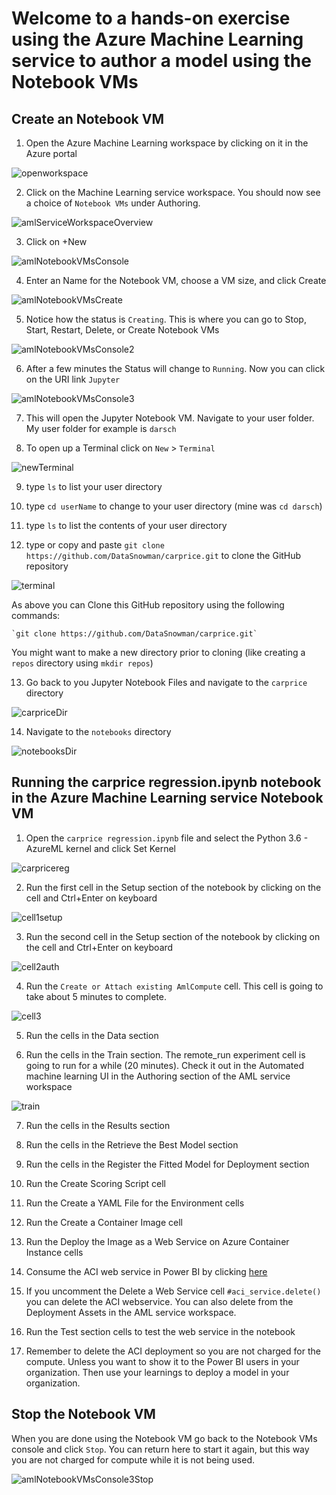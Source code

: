 # Welcome to a hands-on exercise using the **Azure Machine Learning service** to author a model using the **Notebook VMs**


## Create an Notebook VM

1. Open the Azure Machine Learning workspace by clicking on it in the Azure portal

![openworkspace](https://raw.githubusercontent.com/DataSnowman/carprice/master/images/openworkspace.png)

2. Click on the Machine Learning service workspace.  You should now see a choice of ``Notebook VMs`` under Authoring.

![amlServiceWorkspaceOverview](https://raw.githubusercontent.com/DataSnowman/carprice/master/images/amlServiceWorkspaceOverview.png)

3. Click on +New

![amlNotebookVMsConsole](https://raw.githubusercontent.com/DataSnowman/carprice/master/images/amlNotebookVMsConsole.png)

4. Enter an Name for the Notebook VM, choose a VM size, and click Create

![amlNotebookVMsCreate](https://raw.githubusercontent.com/DataSnowman/carprice/master/images/amlNotebookVMsCreate.png)

5. Notice how the status is `Creating`.  This is where you can go to Stop, Start, Restart, Delete, or Create Notebook VMs

![amlNotebookVMsConsole2](https://raw.githubusercontent.com/DataSnowman/carprice/master/images/amlNotebookVMsConsole2.png)

6. After a few minutes the Status will change to `Running`.  Now you can click on the URI link `Jupyter`

![amlNotebookVMsConsole3](https://raw.githubusercontent.com/DataSnowman/carprice/master/images/amlNotebookVMsConsole3.png)

7. This will open the Jupyter Notebook VM.  Navigate to your user folder.  My user folder for example is `darsch`

8. To open up a Terminal click on `New` > `Terminal`

![newTerminal](https://raw.githubusercontent.com/DataSnowman/carprice/master/images/newTerminal.png)

9. type `ls` to list your user directory

10. type `cd userName` to change to your user directory (mine was `cd darsch`)

11. type `ls` to list the contents of your user directory

12. type or copy and paste ``git clone https://github.com/DataSnowman/carprice.git`` to clone the GitHub repository

![terminal](https://raw.githubusercontent.com/DataSnowman/carprice/master/images/terminal.png)

As above you can Clone this GitHub repository using the following commands: 

    `git clone https://github.com/DataSnowman/carprice.git`

You might want to make a new directory prior to cloning (like creating a `repos` directory using `mkdir repos`)

13. Go back to you Jupyter Notebook Files and navigate to the `carprice` directory

![carpriceDir](https://raw.githubusercontent.com/DataSnowman/carprice/master/images/carpriceDir.png)

14. Navigate to the `notebooks` directory

![notebooksDir](https://raw.githubusercontent.com/DataSnowman/carprice/master/images/notebooksDir.png)

## Running the carprice regression.ipynb notebook in the Azure Machine Learning service Notebook VM

1. Open the `carprice regression.ipynb` file and select the Python 3.6 - AzureML kernel and click Set Kernel

![carpricereg](https://raw.githubusercontent.com/DataSnowman/carprice/master/images/carpricereg.png)

2. Run the first cell in the Setup section of the notebook by clicking on the cell and Ctrl+Enter on keyboard 

![cell1setup](https://raw.githubusercontent.com/DataSnowman/carprice/master/images/cell1setup.png)

3. Run the second cell in the Setup section of the notebook by clicking on the cell and Ctrl+Enter on keyboard 

![cell2auth](https://raw.githubusercontent.com/DataSnowman/carprice/master/images/cell2auth.png)

4. Run the `Create or Attach existing AmlCompute` cell.  This cell is going to take about 5 minutes to complete.

![cell3](https://raw.githubusercontent.com/DataSnowman/carprice/master/images/cell3.png)

5. Run the cells in the Data section

6. Run the cells in the Train section.  The remote_run experiment cell is going to run for a while (20 minutes).  Check it out in the Automated machine learning UI in the Authoring section of the AML service workspace 

![train](https://raw.githubusercontent.com/DataSnowman/carprice/master/images/train.png)

7. Run the cells in the Results section

8. Run the cells in the Retrieve the Best Model section

9. Run the cells in the Register the Fitted Model for Deployment section

10. Run the Create Scoring Script cell

11. Run the Create a YAML File for the Environment cells

12. Run the Create a Container Image cell

13. Run the Deploy the Image as a Web Service on Azure Container Instance cells

14. Consume the ACI web service in Power BI by clicking [here](https://github.com/DataSnowman/carprice/tree/master/powerbi)

15. If you uncomment the Delete a Web Service cell `#aci_service.delete()` you can delete the ACI webservice.  You can also delete from the Deployment Assets in the AML service workspace.

16. Run the Test section cells to test the web service in the notebook

17. Remember to delete the ACI deployment so you are not charged for the compute.  Unless you want to show it to the Power BI users in your organization.  Then use your learnings to deploy a model in your organization.

## Stop the Notebook VM

When you are done using the Notebook VM go back to the Notebook VMs console and click `Stop`.  You can return here to start it again, but this way you are not charged for compute while it is not being used.

![amlNotebookVMsConsole3Stop](https://raw.githubusercontent.com/DataSnowman/carprice/master/images/amlNotebookVMsConsole3.png)


